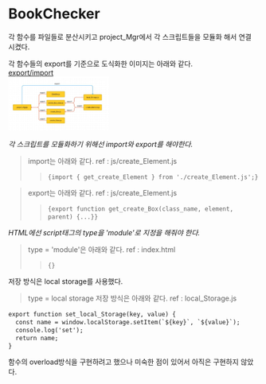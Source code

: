 # BookChecker
각 함수를 파일들로 분산시키고 project_Mgr에서 각 스크립트들을 모듈화 해서 연결 시켰다.    
   
각 함수들의 export를 기준으로 도식화한 이미지는 아래와 같다.   
[export/import](https://ko.javascript.info/import-export)   
<img src="./img/diagram_export.JPG" width="40%" height="30%" title="export_diagram" alt="export_diagram"></img>   
   
*각 스크립트를 모듈화하기 위해선 import와 export를 해야한다.*
> import는 아래와 같다.       ref : js/create_Element.js
> > <pre><code>{import { get_create_Element } from './create_Element.js';}</code></pre>   
   
> export는 아래와 같다.       ref : js/create_Element.js
> > <pre><code>{export function get_create_Box(class_name, element, parent) {...}}</code></pre>   
   
*HTML에선 script태그의 type을 'module'로 지정을 해줘야 한다.*
> type = 'module'은 아래와 같다.      ref : index.html
> > <pre><code>{<script type="module" src="./js/ClickBtn.js"></script>}</code></pre>   
   
저장 방식은 local storage를 사용했다.   
> type = local storage 저장 방식은 아래와 같다.    ref : local_Storage.js
> > 
```
export function set_local_Storage(key, value) {
  const name = window.localStorage.setItem(`${key}`, `${value}`);
  console.log('set');
  return name;
}
```   
   
함수의 overload방식을 구현하려고 했으나 미숙한 점이 있어서 아직은 구현하지 않았다.   
